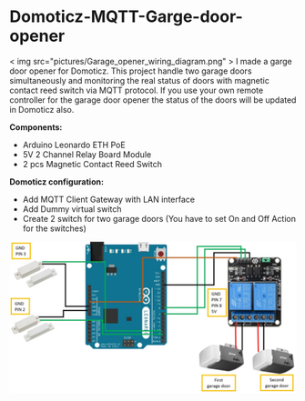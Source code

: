 # Domoticz-MQTT-Garge-door-opener

< img src="pictures/Garage_opener_wiring_diagram.png" >
I made a  garge door opener for Domoticz. This project handle two garage doors simultaneously and monitoring the real status of doors with magnetic contact reed switch via MQTT protocol. If you use your own remote controller for the garage door opener the status of the doors will be updated in Domoticz also.

**Components:**

- Arduino Leonardo ETH PoE
- 5V 2 Channel Relay Board Module
- 2 pcs Magnetic Contact Reed Switch

**Domoticz configuration:**

- Add MQTT Client Gateway with LAN interface
- Add Dummy virtual switch
- Create 2 switch for two garage doors (You have to set On and Off Action for the switches)

![](pictures/Garage_opener_wiring_diagram.png)
